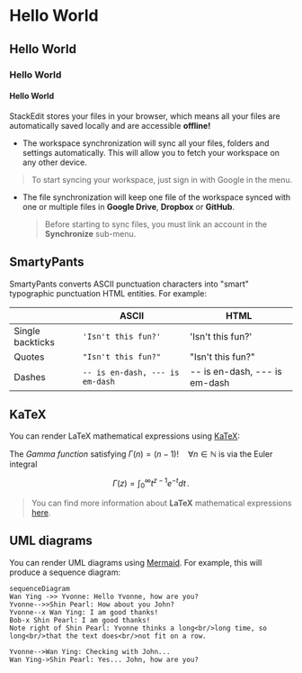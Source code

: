 # Hello World
## Hello World
### Hello World
#### Hello World

StackEdit stores your files in your browser, which means all your files are automatically saved locally and are accessible **offline!**

- The workspace synchronization will sync all your files, folders and settings automatically. This will allow you to fetch your workspace on any other device.
> To start syncing your workspace, just sign in with Google in the menu.

- The file synchronization will keep one file of the workspace synced with one or multiple files in **Google Drive**, **Dropbox** or **GitHub**.
	> Before starting to sync files, you must link an account in the **Synchronize** sub-menu.

## SmartyPants

SmartyPants converts ASCII punctuation characters into "smart" typographic punctuation HTML entities. For example:

|                |ASCII                          |HTML                         |
|----------------|-------------------------------|-----------------------------|
|Single backticks|`'Isn't this fun?'`            |'Isn't this fun?'            |
|Quotes          |`"Isn't this fun?"`            |"Isn't this fun?"            |
|Dashes          |`-- is en-dash, --- is em-dash`|-- is en-dash, --- is em-dash|

## KaTeX

You can render LaTeX mathematical expressions using [KaTeX](https://khan.github.io/KaTeX/):

The *Gamma function* satisfying $\Gamma(n) = (n-1)!\quad\forall n\in\mathbb N$ is via the Euler integral

$$
\Gamma(z) = \int_0^\infty t^{z-1}e^{-t}dt\,.
$$

> You can find more information about **LaTeX** mathematical expressions [here](http://meta.math.stackexchange.com/questions/5020/mathjax-basic-tutorial-and-quick-reference).

## UML diagrams

You can render UML diagrams using [Mermaid](https://mermaidjs.github.io/). For example, this will produce a sequence diagram:

```mermaid
sequenceDiagram
Wan Ying ->> Yvonne: Hello Yvonne, how are you?
Yvonne-->>Shin Pearl: How about you John?
Yvonne--x Wan Ying: I am good thanks!
Bob-x Shin Pearl: I am good thanks!
Note right of Shin Pearl: Yvonne thinks a long<br/>long time, so long<br/>that the text does<br/>not fit on a row.

Yvonne-->Wan Ying: Checking with John...
Wan Ying->Shin Pearl: Yes... John, how are you?
```
